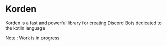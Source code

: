 # Korden
Korden is a fast and powerful library for creating Discord Bots dedicated to the kotlin language

Note : Work is in progress
